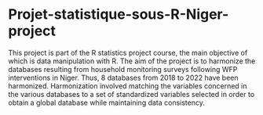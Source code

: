 # Projet-statistique-sous-R-Niger-project
This project is part of the R statistics project course, the main objective of which is data manipulation with R.
The aim of the project is to harmonize the databases resulting from household monitoring surveys following WFP interventions in Niger. Thus, 8 databases from 2018 to 2022 have been harmonized. Harmonization involved matching the variables concerned in the various databases to a set of standardized variables selected in order to obtain a global database while maintaining data consistency.


